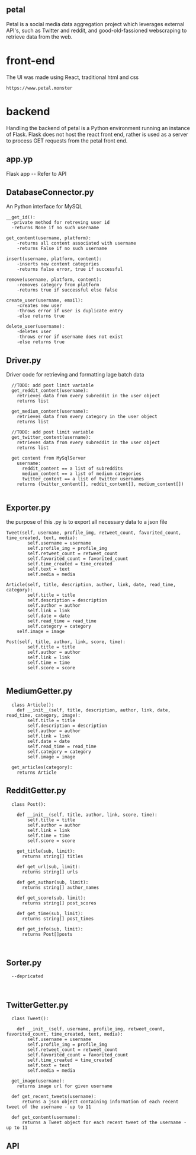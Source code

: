 ## petal
Petal is a social media data aggregation project which leverages external API's, such as Twitter and reddit, and good-old-fassioned webscraping to retrieve data from the web.





# front-end
The UI was made using React, traditional html and css



```
https://www.petal.monster
```




# backend
Handling the backend of petal is a Python environment running an instance of Flask. Flask does not host the react front end, rather is used as a server to process GET requests from the petal front end.





## app.yp
  Flask app -- Refer to API






## DatabaseConnector.py
  An Python interface for MySQL
  ```
  __get_id(): 
    -private method for retreving user id
    -returns None if no such username

  get_content(username, platform):
      -returns all content associated with username 
      -returns False if no such username

  insert(username, platform, content):
      -inserts new content categories 
      -returns false error, true if successful

  remove(username, platform, content):
      -removes category from platform
      -returns true if successful else false

  create_user(username, email):
      -creates new user 
      -throws error if user is duplicate entry
      -else returns true

  delete_user(username): 
      -deletes user
      -throws error if username does not exist
      -else returns true
```
## Driver.py
Driver code for retrieving and formatting lage batch data
```
  //TODO: add post limit variable
  get_reddit_content(username):
    retrieves data from every subreddit in the user object
    returns list
  
  get_medium_content(username):
    retrieves data from every category in the user object
    returns list
    
  //TODO: add post limit variable    
  get_twitter_content(username):
    retrieves data from every subreddit in the user object
    returns list
    
  get content from MySqlServer
    username:
      reddit_content == a list of subreddits
      medium_content == a list of medium categories
      twitter_content == a list of twitter usernames
    returns (twitter_content[], reddit_content[], medium_content[])
    
```
  


## Exporter.py

the purpose of this .py is to export all necessary data to a json file
```
Tweet(self, username, profile_img, retweet_count, favorited_count, time_created, text, media):
		self.username = username
		self.profile_img = profile_img
		self.retweet_count = retweet_count
		self.favorited_count = favorited_count
		self.time_created = time_created
		self.text = text
		self.media = media

Article(self, title, description, author, link, date, read_time, category):
		self.title = title
		self.description = description
		self.author = author
		self.link = link
		self.date = date
		self.read_time = read_time
		self.category = category
    self.image = image

Post(self, title, author, link, score, time):
		self.title = title
		self.author = author
		self.link = link
		self.time = time
		self.score = score


```



## MediumGetter.py
```
  class Article():
    def __init__(self, title, description, author, link, date, read_time, category, image):
        self.title = title
        self.description = description
        self.author = author
        self.link = link
        self.date = date
        self.read_time = read_time
        self.category = category
        self.image = image
  
  get_articles(category):
    returns Article 
```
  
  
  
## RedditGetter.py
```
  class Post():

    def __init__(self, title, author, link, score, time):
        self.title = title
        self.author = author
        self.link = link
        self.time = time
        self.score = score
        
    get_title(sub, limit):
      returns string[] titles
      
    def get_url(sub, limit):
      returns string[] urls   
      
    def get_author(sub, limit):
      returns string[] author_names
   
    def get_score(sub, limit):
      returns string[] post_scores
      
    def get_time(sub, limit):
      returns string[] post_times      
      
    def get_info(sub, limit):
      returns Post[]posts
  
  
```
      
 

## Sorter.py
```
  --depricated
  
  
```
  
  
## TwitterGetter.py
```
  class Tweet():

    def __init__(self, username, profile_img, retweet_count, favorited_count, time_created, text, media):
        self.username = username
        self.profile_img = profile_img
        self.retweet_count = retweet_count
        self.favorited_count = favorited_count
        self.time_created = time_created
        self.text = text
        self.media = media
   
  get_image(username):
    returns image url for given username
  
  def get_recent_tweets(username):
      returns a json object containing information of each recent tweet of the username - up to 11
    
  def get_content(username):
      returns a Tweet object for each recent tweet of the username - up to 11
```   
  
  
## API   
